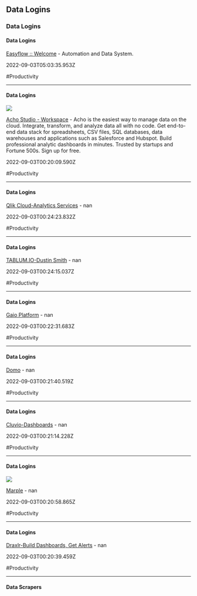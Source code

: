 ## Data Logins
### Data Logins

#### Data Logins

[Easyflow :: Welcome](https://portal.easyflow.io/portal/secure/start.aspx) - Automation and Data System.

2022-09-03T05:03:35.953Z

#Productivity

---

#### Data Logins

![](https://app.acho.io/static/ogImage.png?version=V5.0.2)

[Acho Studio - Workspace](https://app.acho.io/main/workspace) - Acho is the easiest way to manage data on the cloud. Integrate, transform, and analyze data all with no code. Get end-to-end data stack for spreadsheets, CSV files, SQL databases, data warehouses and applications such as Salesforce and Hubspot. Build professional analytic dashboards in minutes. Trusted by startups and Fortune 500s. Sign up for free.

2022-09-03T00:20:09.590Z

#Productivity

---

#### Data Logins

[Qlik Cloud-Analytics Services](https://qz16oyo5on6tyz9.us.qlikcloud.com) - nan

2022-09-03T00:24:23.832Z

#Productivity

---

#### Data Logins

[TABLUM.IO-Dustin Smith](https://node77.tablum.io/#nav-dataset) - nan

2022-09-03T00:24:15.037Z

#Productivity

---

#### Data Logins

[Gaio Platform](https://cloud.gaio.io/home) - nan

2022-09-03T00:22:31.683Z

#Productivity

---

#### Data Logins

[Domo](https://ctrlaltback-space.domo.com/analyzer?userId=1784338619) - nan

2022-09-03T00:21:40.519Z

#Productivity

---

#### Data Logins

[Cluvio-Dashboards](https://app.cluvio.com/dashboards?dashboardsFilter=all) - nan

2022-09-03T00:21:14.228Z

#Productivity

---

#### Data Logins

![](https://app.marpledata.com/preview.png)

[Marple](https://app.marpledata.com) - nan

2022-09-03T00:20:58.865Z

#Productivity

---

#### Data Logins

[Draxlr-Build Dashboards, Get Alerts](https://app.draxlr.com/add-database) - nan

2022-09-03T00:20:39.459Z

#Productivity

---

#### Data Scrapers
